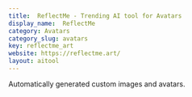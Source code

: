 ```yaml
---
title:  ReflectMe - Trending AI tool for Avatars
display_name:  ReflectMe
category: Avatars
category_slug: avatars
key: reflectme_art
website: https://reflectme.art/
layout: aitool
---
```


Automatically generated custom images and avatars.
